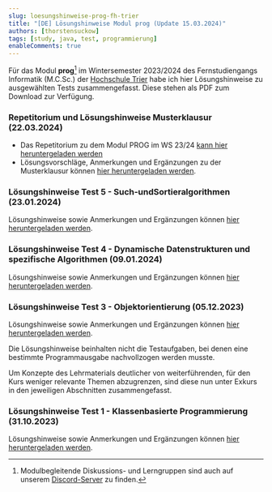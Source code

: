 ```yaml
---
slug: loesungshinweise-prog-fh-trier
title: "[DE] Lösungshinweise Modul prog (Update 15.03.2024)"  
authors: [thorstensuckow]
tags: [study, java, test, programmierung]
enableComments: true
---
```


Für das Modul **prog**[^1] im Wintersemester 2023/2024 des Fernstudiengangs Informatik (M.C.Sc.) der
[Hochschule Trier](https://www.hochschule-trier.de/) habe ich hier Lösungshinweise zu ausgewählten Tests zusammengefasst. Diese stehen als PDF zum Download zur Verfügung.


### Repetitorium und Lösungshinweise Musterklausur (22.03.2024)
- Das Repetitorium zu dem Modul PROG im WS 23/24 [kann hier heruntergeladen werden](./repetitorium-prog-ws-23-24-fh-trier.pdf)
- Lösungsvorschläge, Anmerkungen und Ergänzungen zu der Musterklausur können
[hier heruntergeladen werden](./loesungsvorschlag-musterklausur-prog-ws-23-24-fh-trier.pdf).

### Lösungshinweise Test 5 - Such-undSortieralgorithmen (23.01.2024)
Lösungshinweise sowie Anmerkungen und Ergänzungen können
[hier heruntergeladen werden](./loesungshinweise-test5-prog-ws-23-24-fh-trier.pdf).

### Lösungshinweise Test 4 - Dynamische Datenstrukturen und spezifische Algorithmen (09.01.2024)
Lösungshinweise sowie Anmerkungen und Ergänzungen können
[hier heruntergeladen werden](./loesungshinweise-test4-prog-ws-23-24-fh-trier.pdf).


### Lösungshinweise Test 3 - Objektorientierung (05.12.2023)
Lösungshinweise sowie Anmerkungen und Ergänzungen können
[hier heruntergeladen werden](./loesungshinweise-test3-prog-ws-23-24-fh-trier.pdf).

Die Lösungshinweise beinhalten nicht die Testaufgaben, bei denen eine bestimmte Programmausgabe nachvollzogen werden musste.

Um Konzepte des Lehrmaterials deutlicher von weiterführenden, für den Kurs
weniger relevante Themen abzugrenzen, sind diese nun unter Exkurs in den jeweiligen Abschnitten zusammengefasst.

### Lösungshinweise Test 1 - Klassenbasierte Programmierung (31.10.2023)
Lösungshinweise sowie Anmerkungen und Ergänzungen können
[hier heruntergeladen werden](./loesungshinweise-test1-prog-ws-23-24-fh-trier.pdf).  

[^1]: Modulbegleitende Diskussions- und Lerngruppen sind auch auf unserem [Discord-Server](https://discord.gg/3g24RM2qKW) zu finden. 